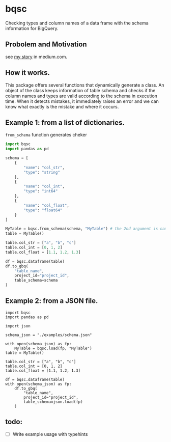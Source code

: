 # bqsc

Checking types and column names of a data frame with the schema information for BigQuery.

## Probolem and Motivation

see [my story](https://medium.com/@hotoku/checking-types-and-column-names-of-a-data-frame-with-the-schema-information-for-bigquery-84382b2b57ff) in medium.com.

## How it works.

This package offers several functions that dynamically generate a class. An object of the class keeps information of table schema
and checks if the column names and types are valid according to the schema in execution time.
When it detects mistakes, it immediately raises an error and we can know what exactly is the mistake and where it occurs.

## Example 1: from a list of dictionaries.
`from_schema` function generates cheker

```python
import bqsc
import pandas as pd

schema = [
    {
        "name": "col_str",
        "type": "string"
    },
    {
        "name": "col_int",
        "type": "int64"
    },
    {
        "name": "col_float",
        "type": "float64"
    }
]

MyTable = bqsc.from_schema(schema, "MyTable") # the 2nd argument is name of the generted class.
table = MyTable()

table.col_str = ["a", "b", "c"]
table.col_int = [0, 1, 2]
table.col_float = [1.1, 1.2, 1.3]

df = bqsc.dataframe(table)
df.to_gbq(
    "table_name",
    project_id="project_id",
    table_schema=schema
)
```

## Example 2: from a JSON file.
```
import bqsc
import pandas as pd

import json

schema_json = "./examples/schema.json"

with open(schema_json) as fp:
    MyTable = bqsc.load(fp, "MyTable")
table = MyTable()

table.col_str = ["a", "b", "c"]
table.col_int = [0, 1, 2]
table.col_float = [1.1, 1.2, 1.3]

df = bqsc.dataframe(table)
with open(schema_json) as fp:
    df.to_gbq(
        "table_name",
        project_id="project_id",
        table_schema=json.load(fp)
    )
```

## todo:
- [ ] Write example usage with typehints
